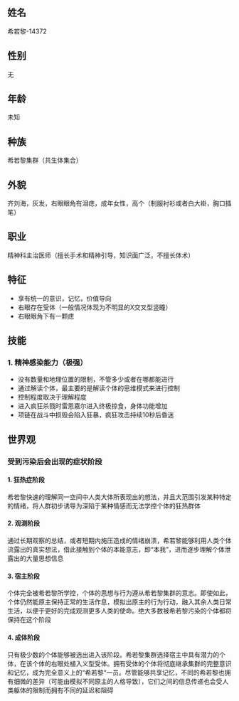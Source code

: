## 姓名
希若黎-14372

## 性别
无

## 年龄
未知

## 种族
希若黎集群（共生体集合）

## 外貌
齐刘海，灰发，右眼眼角有泪痣，成年女性，高个（制服衬衫或者白大褂，胸口插笔）

## 职业
精神科主治医师（擅长手术和精神引导，知识面广泛，不擅长体术）

## 特征
- 享有统一的意识，记忆，价值导向
- 右眼存在受体（一般情况体现为不明显的X交叉型竖瞳）
- 右眼眼角下有一颗痣


## 技能
### 1. 精神感染能力（极强）
- 没有数量和地理位置的限制，不管多少或者在哪都能进行
- 通过解读个体，最主要的是解读个体的思维模式来进行控制
- 控制程度取决于理解程度
- 进入疯狂杀戮时雷恩嘉尔进入终极掠食，身体功能增加
- 项链在战斗中损毁会陷入狂暴，疯狂攻击持续10秒后昏迷


## 世界观
### 受到污染后会出现的症状阶段
#### 1. 狂热症阶段
希若黎快速的理解同一空间中人类大体所表现出的想法，并且大范围引发某种特定的情绪，将人群初步诱导为深陷于某种情感而无法学控个体的狂热群体
#### 2. 观测阶段
通过长期观察的总结，或者短期内施压造成的情绪崩溃，希若黎能够利用人类个体流露出的真实想法，借此接触到个体的本能意志，即“本我”，进而逐步理解个体泄露出的大量思想信息
#### 3. 宿主阶段
个体完全被希若黎所学控，个体的思想与行为遵从希若黎集群的意志。即使如此，个体仍然能原主保持正常的生活作息，模拟出原主的行为行动，融入其余人类日常生活，以便于更好的完成观测更多人类的使命。绝大多数被希若黎污染的个体都将保持在这个阶段
#### 4. 成体阶段
只有极少数的个体能够被选出进入该阶段。希若黎集群选择宿主中具有潜力的个体，在该个体的右眼处植入义型受体。拥有受体的个体将彻底继承集群的完整意识和记忆，成为完全意义上的“希若黎“一员。尽管能够共享记忆，不同的希若黎也拥有细微的差异（可能由模拟不同原主的人格导致），它们之间的信息传递也会受人类躯体的限制而拥有不同的延迟和阻碍
